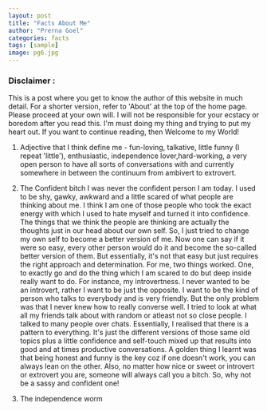 ```yaml
---
layout: post
title: "Facts About Me"
author: "Prerna Goel"
categories: facts
tags: [sample]
image: pg6.jpg
---
```


### Disclaimer : 
This is a post where you get to know the author of this website in much detail. For a shorter version, refer to 'About' at the top of the home page. Please proceed at your own will. I will not be responsible for your ecstacy or boredom after you read this. I'm must doing my thing and trying to put my heart out. 
If you want to continue reading, then Welcome to my World!

1. Adjective that I think define me - fun-loving, talkative, little funny (I repeat 'little'), enthusiastic, independence lover,hard-working, a very open person to have all sorts of conversations with and currently somewhere in between the continuum from ambivert to extrovert.

2. The Confident bitch
I was never the confident person I am today. I used to be shy, gawky, awkward and a little scared of what people are thinking about me. I think I am one of those people who took the exact energy with which I used to hate myself and turned it into confidence. The things that we think the people are thinking are actually the thoughts just in our head about our own self. So, I just tried to change my own self to become a better version of me. Now one can say if it were so easy, every other person would do it and become the so-called better version of them. But essentially, it's not that easy but just requires the right approach and determination. For me, two things worked. One, to exactly go and do the thing which I am scared to do but deep inside really want to do. For instance, my introvertness. I never wanted to be an introvert, rather I want to be just the opposite. I want to be the kind of person who talks to everybody and is very friendly. But the only problem was that I never knew how to really converse well. I tried to look at what all my friends talk about with random or atleast not so close people. I talked to many people over chats. Essentially, I realised that there is a pattern to everything. It's just the different versions of those same old topics plus a little confidence and self-touch mixed up that results into good and at times productive conversations. A golden thing I learnt was that being honest and funny is the key coz if one doesn't work, you can always lean on the other. Also, no matter how nice or sweet or introvert or extrovert you are, someone will always call you a bitch. So, why not be a sassy and confident one!

3. The independence worm
